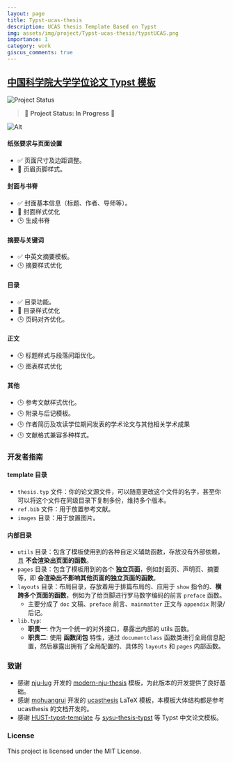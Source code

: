 ```yaml
---
layout: page
title: Typst-ucas-thesis
description: UCAS thesis Template Based on Typst
img: assets/img/project/Typst-ucas-thesis/typstUCAS.png
importance: 1
category: work
giscus_comments: true
---
```


## [中国科学院大学学位论文 Typst 模板](https://github.com/waynehsucn/typst-ucas-thesis)

![Project Status](https://img.shields.io/badge/Status-In%20Progress-yellow)

> 🚧 **Project Status: In Progress** 🚧

![Alt](https://repobeats.axiom.co/api/embed/bcb1c161953f87781138dcbbcd30bf4ba8df2268.svg "Repobeats analytics image")

#### 纸张要求与页面设置

- ✅ 页面尺寸及边距调整。
- 🔄 页眉页脚样式。

#### 封面与书脊

- ✅ 封面基本信息（标题、作者、导师等）。
- 🔄 封面样式优化
- 🕒 生成书脊

#### 摘要与关键词

- ✅ 中英文摘要模板。
- 🕒 摘要样式优化

#### 目录

- ✅ 目录功能。
- 🔄 目录样式优化
- 🕒 页码对齐优化。

#### 正文

- 🕒 标题样式与段落间距优化。
- 🕒 图表样式优化

#### 其他

- 🕒 参考文献样式优化。
- 🕒 附录与后记模板。
- 🕒 作者简历及攻读学位期间发表的学术论文与其他相关学术成果
- 🕒 文献格式兼容多种样式。

### 开发者指南

#### template 目录

- `thesis.typ` 文件：你的论文源文件，可以随意更改这个文件的名字，甚至你可以将这个文件在同级目录下复制多份，维持多个版本。
- `ref.bib` 文件：用于放置参考文献。
- `images` 目录：用于放置图片。

#### 内部目录

- `utils` 目录：包含了模板使用到的各种自定义辅助函数，存放没有外部依赖，且 **不会渲染出页面的函数**。
- `pages` 目录：包含了模板用到的各个 **独立页面**，例如封面页、声明页、摘要等，即 **会渲染出不影响其他页面的独立页面的函数**。
- `layouts` 目录：布局目录，存放着用于排篇布局的、应用于 `show` 指令的、**横跨多个页面的函数**，例如为了给页脚进行罗马数字编码的前言 `preface` 函数。
  - 主要分成了 `doc` 文稿、`preface` 前言、`mainmatter` 正文与 `appendix` 附录/后记。
- `lib.typ`:
  - **职责一**: 作为一个统一的对外接口，暴露出内部的 utils 函数。
  - **职责二**: 使用 **函数闭包** 特性，通过 `documentclass` 函数类进行全局信息配置，然后暴露出拥有了全局配置的、具体的 `layouts` 和 `pages` 内部函数。

### 致谢

- 感谢 [nju-lug](https://github.com/nju-lug) 开发的 [modern-nju-thesis](https://github.com/nju-lug/modern-nju-thesis) 模板，为此版本的开发提供了良好基础。
- 感谢 [mohuangrui](https://github.com/mohuangrui) 开发的 [ucasthesis](https://github.com/mohuangrui/ucasthesis) LaTeX 模板，本模板大体结构都是参考 ucasthesis 的文档开发的。
- 感谢 [HUST-typst-template](https://github.com/werifu/HUST-typst-template) 与 [sysu-thesis-typst](https://github.com/howardlau1999/sysu-thesis-typst) 等 Typst 中文论文模板。

### License

This project is licensed under the MIT License.
